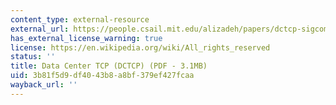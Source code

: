 ```yaml
---
content_type: external-resource
external_url: https://people.csail.mit.edu/alizadeh/papers/dctcp-sigcomm10.pdf
has_external_license_warning: true
license: https://en.wikipedia.org/wiki/All_rights_reserved
status: ''
title: Data Center TCP (DCTCP) (PDF - 3.1MB)
uid: 3b81f5d9-df40-43b8-a8bf-379ef427fcaa
wayback_url: ''
---
```

